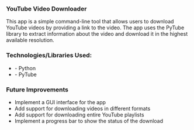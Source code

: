 <h3>YouTube Video Downloader</h3>
<p> This app is a simple command-line tool that allows users to download YouTube videos by providing a link to the video. The app uses the PyTube library to extract information about the video and download it in the highest available resolution. </p>
<h3> Technologies/Libraries Used: </h3>
<ul>
  <li> - Python </li>
  <li> - PyTube </li>
</ul>
 <h3> Future Improvements </h3>
<ul>
  <li> Implement a GUI interface for the app </li>
  <li> Add support for downloading videos in different formats </li>
  <li> Add support for downloading entire YouTube playlists </li>
  <li> Implement a progress bar to show the status of the download </li>
</ul>
